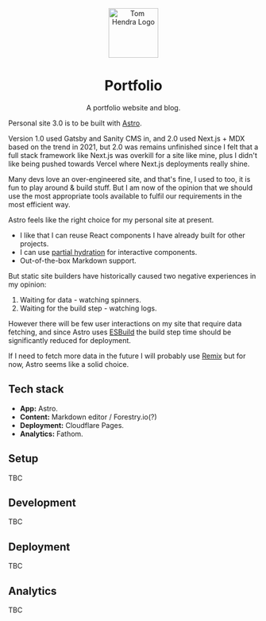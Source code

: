 <div align=center>
<img alt="Tom Hendra Logo" src="https://res.cloudinary.com/tomhendra/image/upload/v1567091669/tomhendra-logo/tomhendra-logo-round-1024.png" width="100" />
<h1>Portfolio</h1>
<p>A portfolio website and blog.</p>
</div>

Personal site 3.0 is to be built with [Astro](https://docs.astro.build/getting-started/). 

Version 1.0 used Gatsby and Sanity CMS in, and 2.0 used Next.js + MDX based on the trend in 2021, but 2.0 was remains unfinished since I felt that a full stack framework like Next.js was overkill for a site like mine, plus I didn't like being pushed towards Vercel where Next.js deployments really shine. 

Many devs love an over-engineered site, and that's fine, I used to too, it is fun to play around & build stuff. But I am now of the opinion that we should use the most appropriate tools available to fulfil our requirements in the most efficient way. 

Astro feels like the right choice for my personal site at present. 

- I like that I can reuse React components I have already built for other projects.
- I can use [partial hydration](https://docs.astro.build/core-concepts/component-hydration/) for interactive components. 
- Out-of-the-box Markdown support.

But static site builders have historically caused two negative experiences in my opinion: 

1. Waiting for data - watching spinners.
2. Waiting for the build step - watching logs.

However there will be few user interactions on my site that require data fetching, and since Astro uses [ESBuild](https://github.com/evanw/esbuild) the build step time should be significantly reduced for deployment.

If I need to fetch more data in the future I will probably use [Remix](https://remix-run.web.app) but for now, Astro seems like a solid choice. 

## Tech stack

- **App:** Astro.
- **Content:** Markdown editor / Forestry.io(?)
- **Deployment:** Cloudflare Pages.
- **Analytics:** Fathom.

## Setup
TBC

## Development
TBC

## Deployment
TBC

## Analytics
TBC